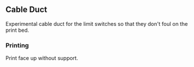 ## Cable Duct

Experimental cable duct for the limit switches so that they don't foul on the print bed.

### Printing

Print face up without support.
